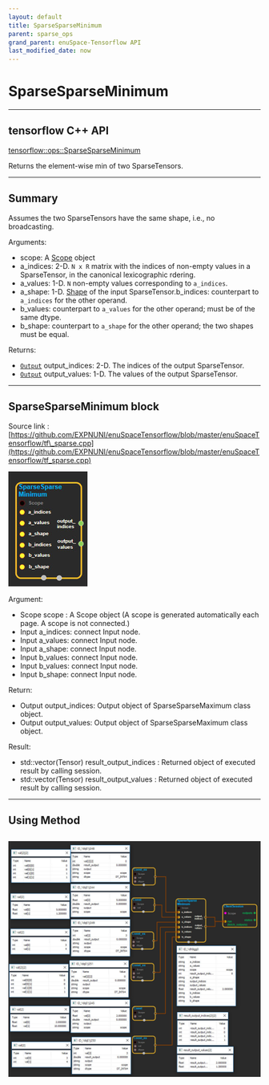 ```yaml
--- 
layout: default 
title: SparseSparseMinimum 
parent: sparse_ops 
grand_parent: enuSpace-Tensorflow API 
last_modified_date: now 
--- 
```


# SparseSparseMinimum

---

## tensorflow C++ API

[tensorflow::ops::SparseSparseMinimum](https://www.tensorflow.org/api_docs/cc/class/tensorflow/ops/sparse-sparse-minimum)

Returns the element-wise min of two SparseTensors.

---

## Summary

Assumes the two SparseTensors have the same shape, i.e., no broadcasting.

Arguments:

* scope: A [Scope](https://www.tensorflow.org/api_docs/cc/class/tensorflow/scope.html#classtensorflow_1_1_scope) object
* a\_indices: 2-D. `N x R` matrix with the indices of non-empty values in a SparseTensor, in the canonical lexicographic rdering.
* a\_values: 1-D. `N` non-empty values corresponding to `a_indices`.
* a\_shape: 1-D. [Shape](https://www.tensorflow.org/api_docs/cc/class/tensorflow/ops/shape.html#classtensorflow_1_1ops_1_1_shape) of the input SparseTensor.b\_indices: counterpart to `a_indices` for the other operand.
* b\_values: counterpart to `a_values` for the other operand; must be of the same dtype.
* b\_shape: counterpart to `a_shape` for the other operand; the two shapes must be equal.

Returns:

* [`Output`](https://www.tensorflow.org/api_docs/cc/class/tensorflow/output.html#classtensorflow_1_1_output) output\_indices: 2-D. The indices of the output SparseTensor.
* [`Output`](https://www.tensorflow.org/api_docs/cc/class/tensorflow/output.html#classtensorflow_1_1_output) output\_values: 1-D. The values of the output SparseTensor.

---

## SparseSparseMinimum block

Source link : [https://github.com/EXPNUNI/enuSpaceTensorflow/blob/master/enuSpaceTensorflow/tf\_sparse.cpp](https://github.com/EXPNUNI/enuSpaceTensorflow/blob/master/enuSpaceTensorflow/tf_sparse.cpp)

![](./assets/sparse_op/SparseSparseMinimum.jpg)

Argument:

* Scope scope : A Scope object \(A scope is generated automatically each page. A scope is not connected.\)
* Input a\_indices: connect  Input node.
* Input a\_values: connect  Input node.
* Input a\_shape: connect  Input node.
* Input b\_values: connect  Input node.
* Input b\_values: connect  Input node.
* Input b\_shape: connect  Input node.

Return:

* Output output\_indices: Output object of SparseSparseMaximum class object.
* Output output\_values: Output object of SparseSparseMaximum class object.

Result:

* std::vector\(Tensor\) result\_output\_indices : Returned object of executed result by calling session.
* std::vector\(Tensor\) result\_output\_values : Returned object of executed result by calling session.

---

## Using Method

## ![](./assets/sparse_op/SparseSparseMinimum2.jpg)



